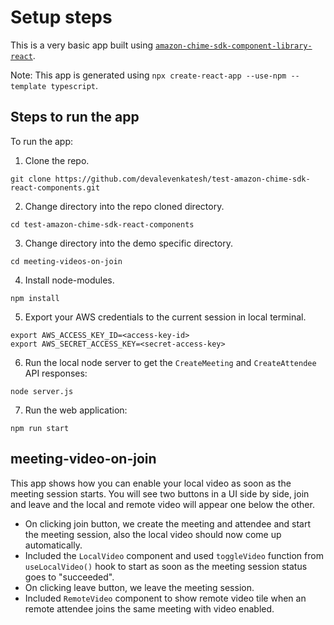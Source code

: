 # Setup steps

This is a very basic app built using [`amazon-chime-sdk-component-library-react`](https://github.com/aws/amazon-chime-sdk-component-library-react).

Note: This app is generated using `npx create-react-app --use-npm --template typescript`.

## Steps to run the app
To run the app:
1. Clone the repo.
```
git clone https://github.com/devalevenkatesh/test-amazon-chime-sdk-react-components.git
```

2. Change directory into the repo cloned directory.
```
cd test-amazon-chime-sdk-react-components
```

3. Change directory into the demo specific directory.
```
cd meeting-videos-on-join
```

4. Install node-modules.
```
npm install
```

5. Export your AWS credentials to the current session in local terminal.
```
export AWS_ACCESS_KEY_ID=<access-key-id>
export AWS_SECRET_ACCESS_KEY=<secret-access-key>
```

6. Run the local node server to get the `CreateMeeting` and `CreateAttendee` API responses:
```
node server.js
```

7. Run the web application:
```
npm run start
```

## meeting-video-on-join
This app shows how you can enable your local video as soon as the meeting session starts.
You will see two buttons in a UI side by side, join and leave and the local and remote video will appear one below the other.

- On clicking join button, we create the meeting and attendee and start the meeting session, also the local video should now come up automatically.
- Included the `LocalVideo` component and used `toggleVideo` function from `useLocalVideo()` hook to start as soon as the meeting session status goes to "succeeded".
- On clicking leave button, we leave the meeting session.
- Included `RemoteVideo` component to show remote video tile when an remote attendee joins the same meeting with video enabled.